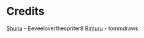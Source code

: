 # Credits

[Shuna](https://www.models-resource.com/mobile/thattimeigotreincarnatedasaslimeisekaimemories/model/74342/) - Eeveeloverthespriter8
[Rimuru](https://sketchfab.com/3d-models/rimuru-slime-612ff2c805114744b66d3c29c7942371) - tommdraws

